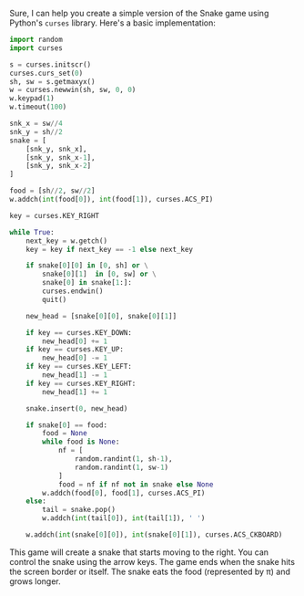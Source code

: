 Sure, I can help you create a simple version of the Snake game using Python's `curses` library. Here's a basic implementation:

```python
import random
import curses

s = curses.initscr()
curses.curs_set(0)
sh, sw = s.getmaxyx()
w = curses.newwin(sh, sw, 0, 0)
w.keypad(1)
w.timeout(100)

snk_x = sw//4
snk_y = sh//2
snake = [
    [snk_y, snk_x],
    [snk_y, snk_x-1],
    [snk_y, snk_x-2]
]

food = [sh//2, sw//2]
w.addch(int(food[0]), int(food[1]), curses.ACS_PI)

key = curses.KEY_RIGHT

while True:
    next_key = w.getch()
    key = key if next_key == -1 else next_key

    if snake[0][0] in [0, sh] or \
        snake[0][1]  in [0, sw] or \
        snake[0] in snake[1:]:
        curses.endwin()
        quit()

    new_head = [snake[0][0], snake[0][1]]

    if key == curses.KEY_DOWN:
        new_head[0] += 1
    if key == curses.KEY_UP:
        new_head[0] -= 1
    if key == curses.KEY_LEFT:
        new_head[1] -= 1
    if key == curses.KEY_RIGHT:
        new_head[1] += 1

    snake.insert(0, new_head)

    if snake[0] == food:
        food = None
        while food is None:
            nf = [
                random.randint(1, sh-1),
                random.randint(1, sw-1)
            ]
            food = nf if nf not in snake else None
        w.addch(food[0], food[1], curses.ACS_PI)
    else:
        tail = snake.pop()
        w.addch(int(tail[0]), int(tail[1]), ' ')

    w.addch(int(snake[0][0]), int(snake[0][1]), curses.ACS_CKBOARD)
```

This game will create a snake that starts moving to the right. You can control the snake using the arrow keys. The game ends when the snake hits the screen border or itself. The snake eats the food (represented by π) and grows longer.

